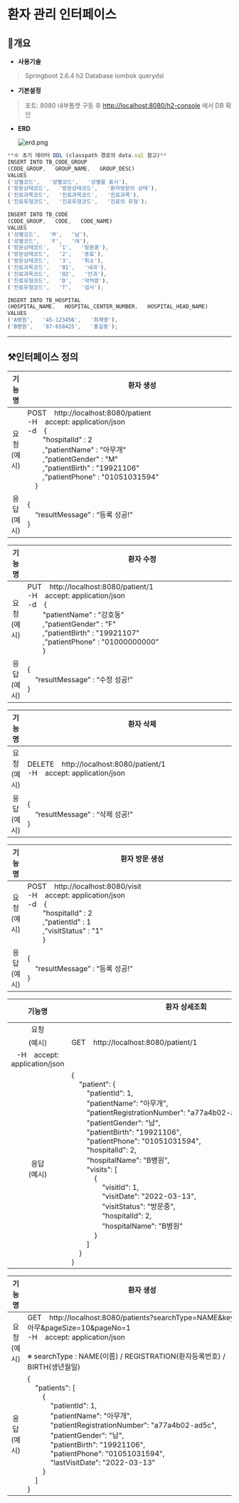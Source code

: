 # 환자 관리 인터페이스

## 📄개요

- **사용기술**

> Springboot 2.6.4
h2 Database
lombok
querydsl
> 

- **기본설정**

> 포트: 8080
내부톰캣 구동 후 [http://localhost:8080/h2-console](http://localhost:8080/h2-console) 에서 DB 확인
> 

- **ERD**
    
    ![erd.png](https://user-images.githubusercontent.com/75962573/158026081-0e699228-31b4-4358-8fe3-1d0e8204d2e0.png)
    

```jsx
**※ 초기 데이터 DDL (classpath 경로의 data.sql 참고)**
INSERT INTO TB_CODE_GROUP
(CODE_GROUP,   GROUP_NAME,   GROUP_DESC)
VALUES
('성별코드',   '성별코드',   '성별을 표시'),
('방문상태코드',   '방문상태코드',   '환자방문의 상태'),
('진료과목코드',   '진료과목코드',   '진료과목'),
('진료유형코드',   '진료유형코드',   '진료의 유형');

INSERT INTO TB_CODE
(CODE_GROUP,   CODE,   CODE_NAME)
VALUES
('성별코드',   'M',   '남'),
('성별코드',   'F',   '여'),
('방문상태코드',   '1',   '방문중'),
('방문상태코드',   '2',   '종료'),
('방문상태코드',   '3',   '취소'),
('진료과목코드',   '01',   '내과'),
('진료과목코드',   '02',   '안과'),
('진료유형코드',   'D',   '약처방'),
('진료유형코드',   'T',   '검사');

INSERT INTO TB_HOSPITAL
(HOSPITAL_NAME,   HOSPITAL_CENTER_NUMBER,   HOSPITAL_HEAD_NAME)
VALUES
('A병원',   '45-123456',   '최재영'),
('B병원',   '87-658425',   '홍길동');
```

---

## ⚒️인터페이스 정의

| 기능명 | 환자 생성 &nbsp;&nbsp;&nbsp;&nbsp;&nbsp;&nbsp;&nbsp;&nbsp;&nbsp;&nbsp;&nbsp;&nbsp;&nbsp;&nbsp;&nbsp;&nbsp;&nbsp;&nbsp;&nbsp;&nbsp;&nbsp;&nbsp;&nbsp;&nbsp;&nbsp;&nbsp;&nbsp;&nbsp;&nbsp;&nbsp;&nbsp;&nbsp;&nbsp;&nbsp;&nbsp;&nbsp;&nbsp;&nbsp;&nbsp;&nbsp;&nbsp;&nbsp;&nbsp;&nbsp;&nbsp;&nbsp;&nbsp;&nbsp;&nbsp;&nbsp;&nbsp;&nbsp;&nbsp;&nbsp;&nbsp;&nbsp;&nbsp;&nbsp;&nbsp;&nbsp;&nbsp;&nbsp;&nbsp;&nbsp;&nbsp;&nbsp;&nbsp;&nbsp;&nbsp;&nbsp;&nbsp;&nbsp;&nbsp;&nbsp;&nbsp;&nbsp;&nbsp;&nbsp;&nbsp;&nbsp;&nbsp;&nbsp;&nbsp;&nbsp;&nbsp;&nbsp;&nbsp;&nbsp;&nbsp;&nbsp;&nbsp;&nbsp;&nbsp;&nbsp;&nbsp;&nbsp;&nbsp;&nbsp;&nbsp;&nbsp;&nbsp;&nbsp;&nbsp;&nbsp;&nbsp;&nbsp;&nbsp;&nbsp;&nbsp;&nbsp;&nbsp;&nbsp;&nbsp;&nbsp;&nbsp;&nbsp;&nbsp;&nbsp;&nbsp;&nbsp;|
| :---: | --- |
| 요청</br>(예시) | POST&nbsp;&nbsp;&nbsp;&nbsp;http://localhost:8080/patient</br>-H&nbsp;&nbsp;&nbsp;&nbsp;accept: application/json</br>-d&nbsp;&nbsp;&nbsp;&nbsp;{</br>&nbsp;&nbsp;&nbsp;&nbsp;&nbsp;&nbsp;&nbsp;&nbsp;"hospitalId" : 2</br>&nbsp;&nbsp;&nbsp;&nbsp;&nbsp;&nbsp;&nbsp;&nbsp;,"patientName" : "아무개"</br>&nbsp;&nbsp;&nbsp;&nbsp;&nbsp;&nbsp;&nbsp;&nbsp;,"patientGender" : "M"</br>&nbsp;&nbsp;&nbsp;&nbsp;&nbsp;&nbsp;&nbsp;&nbsp;,"patientBirth" : "19921106"</br>&nbsp;&nbsp;&nbsp;&nbsp;&nbsp;&nbsp;&nbsp;&nbsp;,"patientPhone" : "01051031594”</br>&nbsp;&nbsp;&nbsp;&nbsp;} |
| 응답</br>(예시) | {</br>&nbsp;&nbsp;&nbsp;&nbsp;“resultMessage” : “등록 성공!”</br>} |

| 기능명 | 환자 수정 &nbsp;&nbsp;&nbsp;&nbsp;&nbsp;&nbsp;&nbsp;&nbsp;&nbsp;&nbsp;&nbsp;&nbsp;&nbsp;&nbsp;&nbsp;&nbsp;&nbsp;&nbsp;&nbsp;&nbsp;&nbsp;&nbsp;&nbsp;&nbsp;&nbsp;&nbsp;&nbsp;&nbsp;&nbsp;&nbsp;&nbsp;&nbsp;&nbsp;&nbsp;&nbsp;&nbsp;&nbsp;&nbsp;&nbsp;&nbsp;&nbsp;&nbsp;&nbsp;&nbsp;&nbsp;&nbsp;&nbsp;&nbsp;&nbsp;&nbsp;&nbsp;&nbsp;&nbsp;&nbsp;&nbsp;&nbsp;&nbsp;&nbsp;&nbsp;&nbsp;&nbsp;&nbsp;&nbsp;&nbsp;&nbsp;&nbsp;&nbsp;&nbsp;&nbsp;&nbsp;&nbsp;&nbsp;&nbsp;&nbsp;&nbsp;&nbsp;&nbsp;&nbsp;&nbsp;&nbsp;&nbsp;&nbsp;&nbsp;&nbsp;&nbsp;&nbsp;&nbsp;&nbsp;&nbsp;&nbsp;&nbsp;&nbsp;&nbsp;&nbsp;&nbsp;&nbsp;&nbsp;&nbsp;&nbsp;&nbsp;&nbsp;&nbsp;&nbsp;&nbsp;&nbsp;&nbsp;&nbsp;&nbsp;&nbsp;&nbsp;&nbsp;&nbsp;&nbsp;&nbsp;&nbsp;&nbsp;&nbsp;&nbsp;&nbsp;&nbsp;|
| :---: | --- |
| 요청</br>(예시) | PUT&nbsp;&nbsp;&nbsp;&nbsp;http://localhost:8080/patient/1</br>-H&nbsp;&nbsp;&nbsp;&nbsp;accept: application/json</br>-d&nbsp;&nbsp;&nbsp;&nbsp;{</br>&nbsp;&nbsp;&nbsp;&nbsp;&nbsp;&nbsp;&nbsp;&nbsp;"patientName" : "강호동"</br>&nbsp;&nbsp;&nbsp;&nbsp;&nbsp;&nbsp;&nbsp;&nbsp;,"patientGender" : "F"</br>&nbsp;&nbsp;&nbsp;&nbsp;&nbsp;&nbsp;&nbsp;&nbsp;,"patientBirth" : "19921107"</br>&nbsp;&nbsp;&nbsp;&nbsp;&nbsp;&nbsp;&nbsp;&nbsp;,"patientPhone" : "01000000000”</br>&nbsp;&nbsp;&nbsp;&nbsp;&nbsp;&nbsp;&nbsp;&nbsp;} |
| 응답</br>(예시) | {</br>&nbsp;&nbsp;&nbsp;&nbsp;“resultMessage” : “수정 성공!”</br>} |

| 기능명 | 환자 삭제 &nbsp;&nbsp;&nbsp;&nbsp;&nbsp;&nbsp;&nbsp;&nbsp;&nbsp;&nbsp;&nbsp;&nbsp;&nbsp;&nbsp;&nbsp;&nbsp;&nbsp;&nbsp;&nbsp;&nbsp;&nbsp;&nbsp;&nbsp;&nbsp;&nbsp;&nbsp;&nbsp;&nbsp;&nbsp;&nbsp;&nbsp;&nbsp;&nbsp;&nbsp;&nbsp;&nbsp;&nbsp;&nbsp;&nbsp;&nbsp;&nbsp;&nbsp;&nbsp;&nbsp;&nbsp;&nbsp;&nbsp;&nbsp;&nbsp;&nbsp;&nbsp;&nbsp;&nbsp;&nbsp;&nbsp;&nbsp;&nbsp;&nbsp;&nbsp;&nbsp;&nbsp;&nbsp;&nbsp;&nbsp;&nbsp;&nbsp;&nbsp;&nbsp;&nbsp;&nbsp;&nbsp;&nbsp;&nbsp;&nbsp;&nbsp;&nbsp;&nbsp;&nbsp;&nbsp;&nbsp;&nbsp;&nbsp;&nbsp;&nbsp;&nbsp;&nbsp;&nbsp;&nbsp;&nbsp;&nbsp;&nbsp;&nbsp;&nbsp;&nbsp;&nbsp;&nbsp;&nbsp;&nbsp;&nbsp;&nbsp;&nbsp;&nbsp;&nbsp;&nbsp;&nbsp;&nbsp;&nbsp;&nbsp;&nbsp;&nbsp;&nbsp;&nbsp;&nbsp;&nbsp;&nbsp;&nbsp;&nbsp;&nbsp;&nbsp;&nbsp;|
| :---: | --- |
| 요청</br>(예시) | DELETE&nbsp;&nbsp;&nbsp;&nbsp;http://localhost:8080/patient/1</br>-H&nbsp;&nbsp;&nbsp;&nbsp;accept: application/json |
| 응답</br>(예시) | {</br>&nbsp;&nbsp;&nbsp;&nbsp;“resultMessage” : “삭제 성공!”</br>} |

| 기능명 | 환자 방문 생성 &nbsp;&nbsp;&nbsp;&nbsp;&nbsp;&nbsp;&nbsp;&nbsp;&nbsp;&nbsp;&nbsp;&nbsp;&nbsp;&nbsp;&nbsp;&nbsp;&nbsp;&nbsp;&nbsp;&nbsp;&nbsp;&nbsp;&nbsp;&nbsp;&nbsp;&nbsp;&nbsp;&nbsp;&nbsp;&nbsp;&nbsp;&nbsp;&nbsp;&nbsp;&nbsp;&nbsp;&nbsp;&nbsp;&nbsp;&nbsp;&nbsp;&nbsp;&nbsp;&nbsp;&nbsp;&nbsp;&nbsp;&nbsp;&nbsp;&nbsp;&nbsp;&nbsp;&nbsp;&nbsp;&nbsp;&nbsp;&nbsp;&nbsp;&nbsp;&nbsp;&nbsp;&nbsp;&nbsp;&nbsp;&nbsp;&nbsp;&nbsp;&nbsp;&nbsp;&nbsp;&nbsp;&nbsp;&nbsp;&nbsp;&nbsp;&nbsp;&nbsp;&nbsp;&nbsp;&nbsp;&nbsp;&nbsp;&nbsp;&nbsp;&nbsp;&nbsp;&nbsp;&nbsp;&nbsp;&nbsp;&nbsp;&nbsp;&nbsp;&nbsp;&nbsp;&nbsp;&nbsp;&nbsp;&nbsp;&nbsp;&nbsp;&nbsp;&nbsp;&nbsp;&nbsp;&nbsp;&nbsp;&nbsp;&nbsp;&nbsp;&nbsp;&nbsp;&nbsp;&nbsp;&nbsp;&nbsp;&nbsp;&nbsp;&nbsp;&nbsp;|
| :---: | --- |
| 요청</br>(예시) | POST&nbsp;&nbsp;&nbsp;&nbsp;http://localhost:8080/visit</br>-H&nbsp;&nbsp;&nbsp;&nbsp;accept: application/json</br>-d&nbsp;&nbsp;&nbsp;&nbsp;{</br>&nbsp;&nbsp;&nbsp;&nbsp;&nbsp;&nbsp;&nbsp;&nbsp;"hospitalId" : 2</br>&nbsp;&nbsp;&nbsp;&nbsp;&nbsp;&nbsp;&nbsp;&nbsp;,"patientId" : 1</br>&nbsp;&nbsp;&nbsp;&nbsp;&nbsp;&nbsp;&nbsp;&nbsp;,"visitStatus" : "1”</br>&nbsp;&nbsp;&nbsp;&nbsp;&nbsp;&nbsp;&nbsp;&nbsp;} |
| 응답</br>(예시) | {</br>&nbsp;&nbsp;&nbsp;&nbsp;“resultMessage” : “등록 성공!”</br>} |

| 기능명 | 환자 상세조회 &nbsp;&nbsp;&nbsp;&nbsp;&nbsp;&nbsp;&nbsp;&nbsp;&nbsp;&nbsp;&nbsp;&nbsp;&nbsp;&nbsp;&nbsp;&nbsp;&nbsp;&nbsp;&nbsp;&nbsp;&nbsp;&nbsp;&nbsp;&nbsp;&nbsp;&nbsp;&nbsp;&nbsp;&nbsp;&nbsp;&nbsp;&nbsp;&nbsp;&nbsp;&nbsp;&nbsp;&nbsp;&nbsp;&nbsp;&nbsp;&nbsp;&nbsp;&nbsp;&nbsp;&nbsp;&nbsp;&nbsp;&nbsp;&nbsp;&nbsp;&nbsp;&nbsp;&nbsp;&nbsp;&nbsp;&nbsp;&nbsp;&nbsp;&nbsp;&nbsp;&nbsp;&nbsp;&nbsp;&nbsp;&nbsp;&nbsp;&nbsp;&nbsp;&nbsp;&nbsp;&nbsp;&nbsp;&nbsp;&nbsp;&nbsp;&nbsp;&nbsp;&nbsp;&nbsp;&nbsp;&nbsp;&nbsp;&nbsp;&nbsp;&nbsp;&nbsp;&nbsp;&nbsp;&nbsp;&nbsp;&nbsp;&nbsp;&nbsp;&nbsp;&nbsp;&nbsp;&nbsp;&nbsp;&nbsp;&nbsp;&nbsp;&nbsp;&nbsp;&nbsp;&nbsp;&nbsp;&nbsp;&nbsp;&nbsp;&nbsp;&nbsp;&nbsp;&nbsp;&nbsp;&nbsp;&nbsp;&nbsp;&nbsp;&nbsp;&nbsp;|
| :---: | --- |
| 요청
(예시) | GET&nbsp;&nbsp;&nbsp;&nbsp;http://localhost:8080/patient/1
-H&nbsp;&nbsp;&nbsp;&nbsp;accept: application/json |
| 응답</br>(예시) | {</br>&nbsp;&nbsp;&nbsp;&nbsp;"patient": {</br>&nbsp;&nbsp;&nbsp;&nbsp;&nbsp;&nbsp;&nbsp;&nbsp;"patientId": 1,</br>&nbsp;&nbsp;&nbsp;&nbsp;&nbsp;&nbsp;&nbsp;&nbsp;"patientName": "아무개",</br>&nbsp;&nbsp;&nbsp;&nbsp;&nbsp;&nbsp;&nbsp;&nbsp;"patientRegistrationNumber": "a77a4b02-ad5c",</br>&nbsp;&nbsp;&nbsp;&nbsp;&nbsp;&nbsp;&nbsp;&nbsp;"patientGender": "남",</br>&nbsp;&nbsp;&nbsp;&nbsp;&nbsp;&nbsp;&nbsp;&nbsp;"patientBirth": "19921106",</br>&nbsp;&nbsp;&nbsp;&nbsp;&nbsp;&nbsp;&nbsp;&nbsp;"patientPhone": "01051031594",</br>&nbsp;&nbsp;&nbsp;&nbsp;&nbsp;&nbsp;&nbsp;&nbsp;"hospitalId": 2,</br>&nbsp;&nbsp;&nbsp;&nbsp;&nbsp;&nbsp;&nbsp;&nbsp;"hospitalName": "B병원",</br>&nbsp;&nbsp;&nbsp;&nbsp;&nbsp;&nbsp;&nbsp;&nbsp;"visits": [</br>&nbsp;&nbsp;&nbsp;&nbsp;&nbsp;&nbsp;&nbsp;&nbsp;&nbsp;&nbsp;&nbsp;&nbsp;{</br>&nbsp;&nbsp;&nbsp;&nbsp;&nbsp;&nbsp;&nbsp;&nbsp;&nbsp;&nbsp;&nbsp;&nbsp;&nbsp;&nbsp;&nbsp;&nbsp;"visitId": 1,</br>&nbsp;&nbsp;&nbsp;&nbsp;&nbsp;&nbsp;&nbsp;&nbsp;&nbsp;&nbsp;&nbsp;&nbsp;&nbsp;&nbsp;&nbsp;&nbsp;"visitDate": "2022-03-13",</br>&nbsp;&nbsp;&nbsp;&nbsp;&nbsp;&nbsp;&nbsp;&nbsp;&nbsp;&nbsp;&nbsp;&nbsp;&nbsp;&nbsp;&nbsp;&nbsp;"visitStatus": "방문중",</br>&nbsp;&nbsp;&nbsp;&nbsp;&nbsp;&nbsp;&nbsp;&nbsp;&nbsp;&nbsp;&nbsp;&nbsp;&nbsp;&nbsp;&nbsp;&nbsp;"hospitalId": 2,</br>&nbsp;&nbsp;&nbsp;&nbsp;&nbsp;&nbsp;&nbsp;&nbsp;&nbsp;&nbsp;&nbsp;&nbsp;&nbsp;&nbsp;&nbsp;&nbsp;"hospitalName": "B병원"</br>&nbsp;&nbsp;&nbsp;&nbsp;&nbsp;&nbsp;&nbsp;&nbsp;&nbsp;&nbsp;&nbsp;&nbsp;}</br>&nbsp;&nbsp;&nbsp;&nbsp;&nbsp;&nbsp;&nbsp;&nbsp;]</br>&nbsp;&nbsp;&nbsp;&nbsp;}</br>} |

| 기능명 | 환자 생성 &nbsp;&nbsp;&nbsp;&nbsp;&nbsp;&nbsp;&nbsp;&nbsp;&nbsp;&nbsp;&nbsp;&nbsp;&nbsp;&nbsp;&nbsp;&nbsp;&nbsp;&nbsp;&nbsp;&nbsp;&nbsp;&nbsp;&nbsp;&nbsp;&nbsp;&nbsp;&nbsp;&nbsp;&nbsp;&nbsp;&nbsp;&nbsp;&nbsp;&nbsp;&nbsp;&nbsp;&nbsp;&nbsp;&nbsp;&nbsp;&nbsp;&nbsp;&nbsp;&nbsp;&nbsp;&nbsp;&nbsp;&nbsp;&nbsp;&nbsp;&nbsp;&nbsp;&nbsp;&nbsp;&nbsp;&nbsp;&nbsp;&nbsp;&nbsp;&nbsp;&nbsp;&nbsp;&nbsp;&nbsp;&nbsp;&nbsp;&nbsp;&nbsp;&nbsp;&nbsp;&nbsp;&nbsp;&nbsp;&nbsp;&nbsp;&nbsp;&nbsp;&nbsp;&nbsp;&nbsp;&nbsp;&nbsp;&nbsp;&nbsp;&nbsp;&nbsp;&nbsp;&nbsp;&nbsp;&nbsp;&nbsp;&nbsp;&nbsp;&nbsp;&nbsp;&nbsp;&nbsp;&nbsp;&nbsp;&nbsp;&nbsp;&nbsp;&nbsp;&nbsp;&nbsp;&nbsp;&nbsp;&nbsp;&nbsp;&nbsp;&nbsp;&nbsp;&nbsp;&nbsp;&nbsp;&nbsp;&nbsp;&nbsp;&nbsp;&nbsp;|
| :---: | --- |
| 요청</br>(예시) | GET&nbsp;&nbsp;&nbsp;&nbsp;http://localhost:8080/patients?searchType=NAME&keyword=아무&pageSize=10&pageNo=1</br>-H&nbsp;&nbsp;&nbsp;&nbsp;accept: application/json</br></br>※ searchType : NAME(이름) / REGISTRATION(환자등록번호) / BIRTH(생년월일) |
| 응답</br>(예시) | {</br>&nbsp;&nbsp;&nbsp;&nbsp;"patients": [</br>&nbsp;&nbsp;&nbsp;&nbsp;&nbsp;&nbsp;&nbsp;&nbsp;{</br>&nbsp;&nbsp;&nbsp;&nbsp;&nbsp;&nbsp;&nbsp;&nbsp;&nbsp;&nbsp;&nbsp;&nbsp;"patientId": 1,</br>&nbsp;&nbsp;&nbsp;&nbsp;&nbsp;&nbsp;&nbsp;&nbsp;&nbsp;&nbsp;&nbsp;&nbsp;"patientName": "아무개",</br>&nbsp;&nbsp;&nbsp;&nbsp;&nbsp;&nbsp;&nbsp;&nbsp;&nbsp;&nbsp;&nbsp;&nbsp;"patientRegistrationNumber": "a77a4b02-ad5c",</br>&nbsp;&nbsp;&nbsp;&nbsp;&nbsp;&nbsp;&nbsp;&nbsp;&nbsp;&nbsp;&nbsp;&nbsp;"patientGender": "남",</br>&nbsp;&nbsp;&nbsp;&nbsp;&nbsp;&nbsp;&nbsp;&nbsp;&nbsp;&nbsp;&nbsp;&nbsp;"patientBirth": "19921106",</br>&nbsp;&nbsp;&nbsp;&nbsp;&nbsp;&nbsp;&nbsp;&nbsp;&nbsp;&nbsp;&nbsp;&nbsp;"patientPhone": "01051031594",</br>&nbsp;&nbsp;&nbsp;&nbsp;&nbsp;&nbsp;&nbsp;&nbsp;&nbsp;&nbsp;&nbsp;&nbsp;"lastVisitDate": "2022-03-13"</br>&nbsp;&nbsp;&nbsp;&nbsp;&nbsp;&nbsp;&nbsp;&nbsp;}</br>&nbsp;&nbsp;&nbsp;&nbsp;]</br>} |
